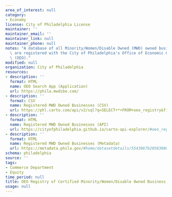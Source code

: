 ```yaml
---
area_of_interest: null
category:
- Economy
license: City of Philadelphia License
maintainer: ''
maintainer_email: ''
maintainer_link: null
maintainer_phone: null
notes: "A database of all Minority/Women/Disable Owned (MWD) owned businesses that\
  \ are registered with the City of Philadelphia's Office of Economic Opportunity\
  \ (OEO)."
modified: null
organization: City of Philadelphia
resources:
- description: ''
  format: HTML
  name: OEO Search App (Application)
  url: https://phila.mwdsbe.com/
- description: ''
  format: CSV
  name: Registered MWD Owned Businesses (CSV)
  url: https://phl.carto.com/api/v2/sql?q=SELECT+*+FROM+oeo_registry&filename=oeo_registry&format=csv&skipfields=cartodb_id,the_geom,the_geom_webmercator
- description: ''
  format: HTML
  name: Registered MWD Owned Businesses (API)
  url: https://cityofphiladelphia.github.io/carto-api-explorer/#oeo_registry
- description: ''
  format: HTML
  name: Registered MWD Owned Businesses (Metadata)
  url: https://metadata.phila.gov/#home/datasetdetails/5543867b20583086178c4f59/representationdetails/5579e08f597e56d77b402f91/
schema: philadelphia
source: ''
tags:
- Commerce Department
- Equity
time_period: null
title: OEO Registry of Certified Minority/Women/Disable Owned Business Enterprises
usage: null
---
```

